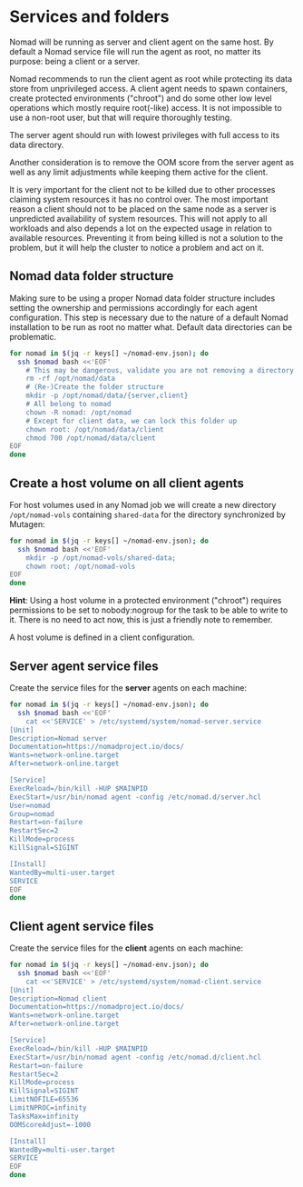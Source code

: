# Services and folders

Nomad will be running as server and client agent on the same host. By default a Nomad service file will run the agent as root, no matter its purpose: being a client or a server.

Nomad recommends to run the client agent as root while protecting its data store from unprivileged access.
A client agent needs to spawn containers, create protected environments ("chroot") and do some other low level operations which mostly require root(-like) access. It is not impossible to use a non-root user, but that will require thoroughly testing.

The server agent should run with lowest privileges with full access to its data directory.

Another consideration is to remove the OOM score from the server agent as well as any limit adjustments while keeping them active for the client.

It is very important for the client not to be killed due to other processes claiming system resources it has no control over. The most important reason a client should not to be placed on the same node as a server is unpredicted availability of system resources. This will not apply to all workloads and also depends a lot on the expected usage in relation to available resources.
Preventing it from being killed is not a solution to the problem, but it will help the cluster to notice a problem and act on it.


## Nomad data folder structure

Making sure to be using a proper Nomad data folder structure includes setting the ownership and permissions accordingly for each agent configuration. This step is necessary due to the nature of a default Nomad installation to be run as root no matter what. Default data directories can be problematic.

```bash
for nomad in $(jq -r keys[] ~/nomad-env.json); do
  ssh $nomad bash <<'EOF'
    # This may be dangerous, validate you are not removing a directory in production!
    rm -rf /opt/nomad/data
    # (Re-)Create the folder structure
    mkdir -p /opt/nomad/data/{server,client}
    # All belong to nomad
    chown -R nomad: /opt/nomad
    # Except for client data, we can lock this folder up
    chown root: /opt/nomad/data/client
    chmod 700 /opt/nomad/data/client
EOF
done
```

## Create a host volume on all client agents

For host volumes used in any Nomad job we will create a new directory `/opt/nomad-vols` containing `shared-data` for the directory synchronized by Mutagen:

```bash
for nomad in $(jq -r keys[] ~/nomad-env.json); do
  ssh $nomad bash <<'EOF'
    mkdir -p /opt/nomad-vols/shared-data;
    chown root: /opt/nomad-vols
EOF
done
```

**Hint**: Using a host volume in a protected environment ("chroot") requires permissions to be set to nobody:nogroup for the task to be able to write to it. There is no need to act now, this is just a friendly note to remember.

A host volume is defined in a client configuration.

## Server agent service files

Create the service files for the **server** agents on each machine:

```bash
for nomad in $(jq -r keys[] ~/nomad-env.json); do
  ssh $nomad bash <<'EOF'
    cat <<'SERVICE' > /etc/systemd/system/nomad-server.service
[Unit]
Description=Nomad server
Documentation=https://nomadproject.io/docs/
Wants=network-online.target
After=network-online.target

[Service]
ExecReload=/bin/kill -HUP $MAINPID
ExecStart=/usr/bin/nomad agent -config /etc/nomad.d/server.hcl
User=nomad
Group=nomad
Restart=on-failure
RestartSec=2
KillMode=process
KillSignal=SIGINT

[Install]
WantedBy=multi-user.target
SERVICE
EOF
done
```


## Client agent service files

Create the service files for the **client** agents on each machine:

```bash
for nomad in $(jq -r keys[] ~/nomad-env.json); do
  ssh $nomad bash <<'EOF'
    cat <<'SERVICE' > /etc/systemd/system/nomad-client.service
[Unit]
Description=Nomad client
Documentation=https://nomadproject.io/docs/
Wants=network-online.target
After=network-online.target

[Service]
ExecReload=/bin/kill -HUP $MAINPID
ExecStart=/usr/bin/nomad agent -config /etc/nomad.d/client.hcl
Restart=on-failure
RestartSec=2
KillMode=process
KillSignal=SIGINT
LimitNOFILE=65536
LimitNPROC=infinity
TasksMax=infinity
OOMScoreAdjust=-1000

[Install]
WantedBy=multi-user.target
SERVICE
EOF
done
```
